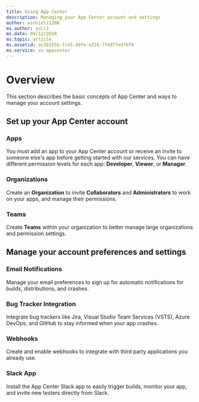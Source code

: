 ```yaml
---
title: Using App Center
description: Managing your App Center account and settings
author: winnieli1208
ms.author: yuli1
ms.date: 09/12/2018
ms.topic: article
ms.assetid: ac3b155b-fce5-49fe-a316-7f4877ed76f0
ms.service: vs-appcenter
---
```


# Overview

This section describes the basic concepts of App Center and ways to manage your account settings.

## Set up your App Center account

### Apps

You must add an app to your App Center account or receive an invite to someone else's app before getting started with our services. You can have different permission levels for each app: **Developer**, **Viewer**, or **Manager**.

### Organizations

Create an **Organization** to invite **Collaborators** and **Administrators** to work on your apps, and manage their permissions.

### Teams

Create **Teams** within your organization to better manage large organizations and permission settings.

## Manage your account preferences and settings

### Email Notifications

Manage your email preferences to sign up for automatic notifications for builds, distributions, and crashes.

### Bug Tracker Integration

Integrate bug trackers like Jira, Visual Studio Team Services (VSTS), Azure DevOps, and GitHub to stay informed when your app crashes.

### Webhooks

Create and enable webhooks to integrate with third party applications you already use.

### Slack App

Install the App Center Slack app to easily trigger builds, monitor your app, and invite new testers directly from Slack.
